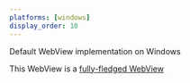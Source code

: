 ```yaml
---
platforms: [windows]
display_order: 10
---
```

Default WebView implementation on Windows

This WebView is a [fully-fledged WebView](https://webview-cg.github.io/usage-and-challenges/#dfn-fully-fledged)
